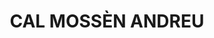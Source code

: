 ---
layout: patrimoni-details
title:  "CAL MOSSÈN ANDREU"
collections: ["patrimoni-arquitectonic", "bcil-previstos-cbp"]
coordinates:
  - group1:
        - [1.460820622728996, 42.35749836814783]
        - [1.460954761963747, 42.357514465895761]
        - [1.461006244703162, 42.357527666713231]
        - [1.46102447759205, 42.357455236575717]
        - [1.460840378066344, 42.357429383734669]
        - [1.460820622728996, 42.35749836814783]
---